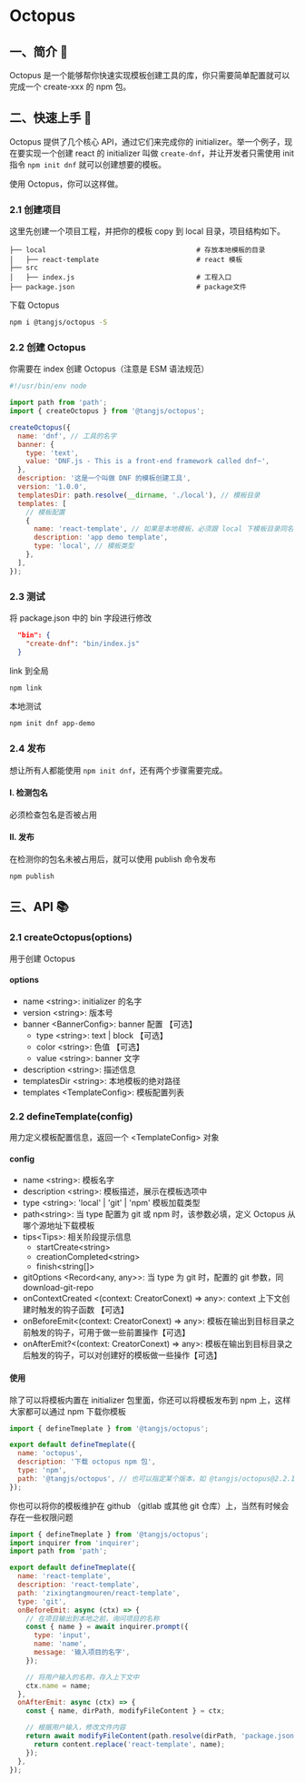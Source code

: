 # Octopus

## 一、简介 🐙

Octopus 是一个能够帮你快速实现模板创建工具的库，你只需要简单配置就可以完成一个 create-xxx 的 npm 包。

## 二、快速上手 🚀

Octopus 提供了几个核心 API，通过它们来完成你的 initializer。举一个例子，现在要实现一个创建 react 的 initializer 叫做 `create-dnf`，并让开发者只需使用 init 指令 `npm init dnf` 就可以创建想要的模板。

使用 Octopus，你可以这样做。

### 2.1 创建项目

这里先创建一个项目工程，并把你的模板 copy 到 local 目录，项目结构如下。

```
├── local                                     # 存放本地模板的目录
│   ├── react-template                        # react 模板
├── src
│   ├── index.js                              # 工程入口
├── package.json                              # package文件
```

下载 Octopus

```bash
npm i @tangjs/octopus -S
```

### 2.2 创建 Octopus

你需要在 index 创建 Octopus（注意是 ESM 语法规范）

```js
#!/usr/bin/env node

import path from 'path';
import { createOctopus } from '@tangjs/octopus';

createOctopus({
  name: 'dnf', // 工具的名字
  banner: {
    type: 'text',
    value: 'DNF.js - This is a front-end framework called dnf~',
  },
  description: '这是一个叫做 DNF 的模板创建工具',
  version: '1.0.0',
  templatesDir: path.resolve(__dirname, './local'), // 模板目录
  templates: [
    // 模板配置
    {
      name: 'react-template', // 如果是本地模板，必须跟 local 下模板目录同名
      description: 'app demo template',
      type: 'local', // 模板类型
    },
  ],
});
```

### 2.3 测试

将 package.json 中的 bin 字段进行修改

```json
  "bin": {
    "create-dnf": "bin/index.js"
  }
```

link 到全局

```bash
npm link
```

本地测试

```bash
npm init dnf app-demo
```

### 2.4 发布

想让所有人都能使用 `npm init dnf`，还有两个步骤需要完成。

#### I. 检测包名

必须检查包名是否被占用

#### II. 发布

在检测你的包名未被占用后，就可以使用 publish 命令发布

```bash
npm publish
```

## 三、API 📚

### 2.1 createOctopus(options)

用于创建 Octopus

#### options

- name \<string\>: initializer 的名字
- version \<string\>: 版本号
- banner \<BannerConfig\>: banner 配置 【可选】
  - type \<string\>: text | block 【可选】
  - color \<string\>: 色值 【可选】
  - value \<string\>: banner 文字
- description \<string\>: 描述信息
- templatesDir \<string\>: 本地模板的绝对路径
- templates \<TemplateConfig\>: 模板配置列表

### 2.2 defineTemplate(config)

用力定义模板配置信息，返回一个 \<TemplateConfig\> 对象

#### config

- name \<string\>: 模板名字
- description \<string\>: 模板描述，展示在模板选项中
- type \<string\>: 'local' | 'git' | 'npm' 模板加载类型
- path\<string\>: 当 type 配置为 git 或 npm 时，该参数必填，定义 Octopus 从哪个源地址下载模板
- tips\<Tips\>: 相关阶段提示信息
  - startCreate\<string\>
  - creationCompleted\<string\>
  - finish\<string[]\>
- gitOptions \<Record\<any, any\>\>: 当 type 为 git 时，配置的 git 参数，同 download-git-repo
- onContextCreated \<(context: CreatorConext) => any\>: context 上下文创建时触发的钩子函数 【可选】
- onBeforeEmit\<(context: CreatorConext) => any\>: 模板在输出到目标目录之前触发的钩子，可用于做一些前置操作【可选】
- onAfterEmit?\<(context: CreatorConext) => any\>: 模板在输出到目标目录之后触发的钩子，可以对创建好的模板做一些操作【可选】

#### 使用

除了可以将模板内置在 initializer 包里面，你还可以将模板发布到 npm 上，这样大家都可以通过 npm 下载你模板

```js
import { defineTmeplate } from '@tangjs/octopus';

export default defineTmeplate({
  name: 'octopus',
  description: '下载 octopus npm 包',
  type: 'npm',
  path: '@tangjs/octopus', // 也可以指定某个版本，如 @tangjs/octopus@2.2.1
});
```

你也可以将你的模板维护在 github （gitlab 或其他 git 仓库）上，当然有时候会存在一些权限问题

```js
import { defineTmeplate } from '@tangjs/octopus';
import inquirer from 'inquirer';
import path from 'path';

export default defineTmeplate({
  name: 'react-template',
  description: 'react-template',
  path: 'zixingtangmouren/react-template',
  type: 'git',
  onBeforeEmit: async (ctx) => {
    // 在项目输出到本地之前，询问项目的名称
    const { name } = await inquirer.prompt({
      type: 'input',
      name: 'name',
      message: '输入项目的名字',
    });

    // 将用户输入的名称，存入上下文中
    ctx.name = name;
  },
  onAfterEmit: async (ctx) => {
    const { name, dirPath, modifyFileContent } = ctx;

    // 根据用户输入，修改文件内容
    return await modifyFileContent(path.resolve(dirPath, 'package.json'), (content) => {
      return content.replace('react-template', name);
    });
  },
});
```
